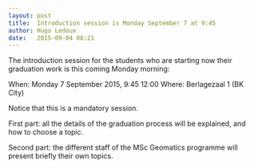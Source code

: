 ```yaml
---
layout: post
title:  Introduction session is Monday September 7 at 9:45
author: Hugo Ledoux
date:   2015-09-04 08:21
---
```


The introduction session for the students who are starting now their graduation work is this coming Monday morning:

When: Monday 7 September 2015, 9:45 12:00
Where: Berlagezaal 1 (BK City)

Notice that this is a mandatory session.

First part: all the details of the graduation process will be explained, and how to choose a topic.

Second part: the different staff of the MSc Geomatics programme will present briefly their own topics.






